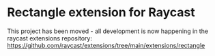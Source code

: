 # Rectangle extension for Raycast

This project has been moved - all development is now happening in the raycast extensions repository: https://github.com/raycast/extensions/tree/main/extensions/rectangle
